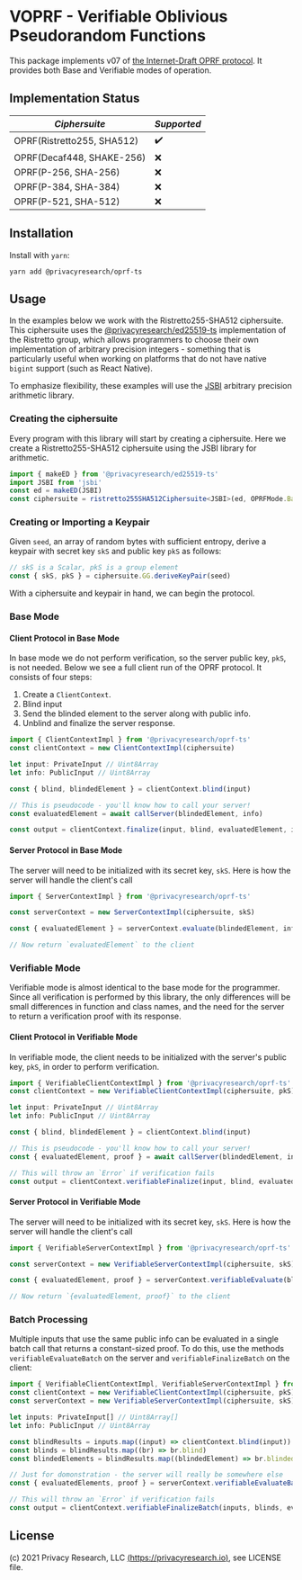 # VOPRF - Verifiable Oblivious Pseudorandom Functions

This package implements v07 of [the Internet-Draft OPRF protocol](https://tools.ietf.org/html/draft-irtf-cfrg-voprf). It
provides both Base and Verifiable modes of operation.

## Implementation Status

| _Ciphersuite_              | _Supported_ |
| -------------------------- | ----------- |
| OPRF(Ristretto255, SHA512) | ✔️          |
| OPRF(Decaf448, SHAKE-256)  | ❌          |
| OPRF(P-256, SHA-256)       | ❌          |
| OPRF(P-384, SHA-384)       | ❌          |
| OPRF(P-521, SHA-512)       | ❌          |

## Installation

Install with `yarn`:

```
yarn add @privacyresearch/oprf-ts
```

## Usage

In the examples below we work with the Ristretto255-SHA512 ciphersuite. This ciphersuite uses the
[@privacyresearch/ed25519-ts](https://github.com/privacyresearchgroup/ed25519-ts) implementation of the Ristretto
group, which allows programmers to choose their own implementation of arbitrary precision integers - something
that is particularly useful when working on platforms that do not have native `bigint` support (such as React Native).

To emphasize flexibility, these examples will use the [JSBI](https://github.com/GoogleChromeLabs/jsbi) arbitrary precision
arithmetic library.

### Creating the ciphersuite

Every program with this library will start by creating a ciphersuite. Here we create a Ristretto255-SHA512 ciphersuite
using the JSBI library for arithmetic.

```typescript
import { makeED } from '@privacyresearch/ed25519-ts'
import JSBI from 'jsbi'
const ed = makeED(JSBI)
const ciphersuite = ristretto255SHA512Ciphersuite<JSBI>(ed, OPRFMode.Base)
```

### Creating or Importing a Keypair

Given `seed`, an array of random bytes with sufficient entropy, derive a keypair with secret key `skS` and public key `pkS`
as follows:

```typescript
// skS is a Scalar, pkS is a group element
const { skS, pkS } = ciphersuite.GG.deriveKeyPair(seed)
```

With a ciphersuite and keypair in hand, we can begin the protocol.

### Base Mode

#### Client Protocol in Base Mode

In base mode we do not perform verification, so the server public key, `pkS`, is not needed. Below we see a full client
run of the OPRF protocol. It consists of four steps:

1. Create a `ClientContext`.
2. Blind input
3. Send the blinded element to the server along with public info.
4. Unblind and finalize the server response.

```typescript
import { ClientContextImpl } from '@privacyresearch/oprf-ts'
const clientContext = new ClientContextImpl(ciphersuite)

let input: PrivateInput // Uint8Array
let info: PublicInput // Uint8Array

const { blind, blindedElement } = clientContext.blind(input)

// This is pseudocode - you'll know how to call your server!
const evaluatedElement = await callServer(blindedElement, info)

const output = clientContext.finalize(input, blind, evaluatedElement, info)
```

#### Server Protocol in Base Mode

The server will need to be initialized with its secret key, `skS`. Here is how the
server will handle the client's call

```typescript
import { ServerContextImpl } from '@privacyresearch/oprf-ts'

const serverContext = new ServerContextImpl(ciphersuite, skS)

const { evaluatedElement } = serverContext.evaluate(blindedElement, info)

// Now return `evaluatedElement` to the client
```

### Verifiable Mode

Verifiable mode is almost identical to the base mode for the programmer. Since all verification
is performed by this library, the only differences will be small differences in function and class names,
and the need for the server to return a verification proof with its response.

#### Client Protocol in Verifiable Mode

In verifiable mode, the client needs to be initialized with the server's public key, `pkS`, in order
to perform verification.

```typescript
import { VerifiableClientContextImpl } from '@privacyresearch/oprf-ts'
const clientContext = new VerifiableClientContextImpl(ciphersuite, pkS)

let input: PrivateInput // Uint8Array
let info: PublicInput // Uint8Array

const { blind, blindedElement } = clientContext.blind(input)

// This is pseudocode - you'll know how to call your server!
const { evaluatedElement, proof } = await callServer(blindedElement, info)

// This will throw an `Error` if verification fails
const output = clientContext.verifiableFinalize(input, blind, evaluatedElement, info)
```

#### Server Protocol in Verifiable Mode

The server will need to be initialized with its secret key, `skS`. Here is how the
server will handle the client's call

```typescript
import { VerifiableServerContextImpl } from '@privacyresearch/oprf-ts'

const serverContext = new VerifiableServerContextImpl(ciphersuite, skS)

const { evaluatedElement, proof } = serverContext.verifiableEvaluate(blindedElement, info)

// Now return `{evaluatedElement, proof}` to the client
```

### Batch Processing

Multiple inputs that use the same public info can be evaluated in a single batch call that returns a
constant-sized proof. To do this, use the methods `verifiableEvaluateBatch` on the server and
`verifiableFinalizeBatch` on the client:

```typescript
import { VerifiableClientContextImpl, VerifiableServerContextImpl } from '@privacyresearch/oprf-ts'
const clientContext = new VerifiableClientContextImpl(ciphersuite, pkS)
const serverContext = new VerifiableServerContextImpl(ciphersuite, skS)

let inputs: PrivateInput[] // Uint8Array[]
let info: PublicInput // Uint8Array

const blindResults = inputs.map((input) => clientContext.blind(input))
const blinds = blindResults.map((br) => br.blind)
const blindedElements = blindResults.map((blindedElement) => br.blindedElement)

// Just for domonstration - the server will really be somewhere else
const { evaluatedElements, proof } = serverContext.verifiableEvaluateBatch(blindedElements, info)

// This will throw an `Error` if verification fails
const output = clientContext.verifiableFinalizeBatch(inputs, blinds, evaluatedElements, blindedElements, proof, info)
```

## License

(c) 2021 Privacy Research, LLC [(https://privacyresearch.io)](https://privacyresearch.io), see LICENSE file.

